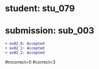 # student: stu_079
# submission: sub_003

```diff
+ ex02_0: Accepted
+ ex02_1: Accepted
+ ex02_2: Accepted
```
#incorrect=0
#correct=3
